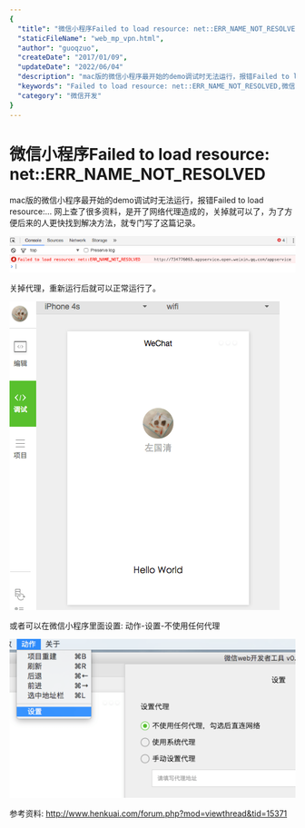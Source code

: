 ```yaml
---
{
  "title": "微信小程序Failed to load resource: net::ERR_NAME_NOT_RESOLVED",
  "staticFileName": "web_mp_vpn.html",
  "author": "guoqzuo",
  "createDate": "2017/01/09",
  "updateDate": "2022/06/04"
  "description": "mac版的微信小程序最开始的demo调试时无法运行，报错Failed to load resource:... 网上查了很多资料，是开了网络代理造成的，关掉就可以了，为了方便后来的人更快找到解决方法，就专门写了这篇记录。",
  "keywords": "Failed to load resource: net::ERR_NAME_NOT_RESOLVED,微信小程序Failed to load resource: net::ERR_NAME_NOT_RESOLVED",
  "category": "微信开发"
}
---
```


# 微信小程序Failed to load resource: net::ERR_NAME_NOT_RESOLVED

mac版的微信小程序最开始的demo调试时无法运行，报错Failed to load resource:... 网上查了很多资料，是开了网络代理造成的，关掉就可以了，为了方便后来的人更快找到解决方法，就专门写了这篇记录。

![web_mp_vpn_1.png](../../../images/blog/web/web_mp_vpn_1.png)

关掉代理，重新运行后就可以正常运行了。

![web_mp_vpn_2.png](../../../images/blog/web/web_mp_vpn_2.png)

或者可以在微信小程序里面设置:  动作-设置-不使用任何代理

![web_mp_vpn_3.png](../../../images/blog/web/web_mp_vpn_3.png)


参考资料:
http://www.henkuai.com/forum.php?mod=viewthread&tid=15371
